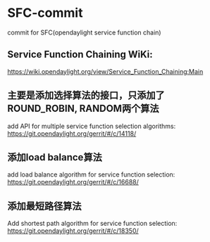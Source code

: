 # SFC-commit
 commit for SFC(opendaylight service function chain)


## Service Function Chaining WiKi:
 https://wiki.opendaylight.org/view/Service_Function_Chaining:Main

## 主要是添加选择算法的接口，只添加了ROUND_ROBIN, RANDOM两个算法
 add API for multiple service function selection algorithms:
 https://git.opendaylight.org/gerrit/#/c/14118/

## 添加load balance算法
 add load balance algorithm for service function selection:
 https://git.opendaylight.org/gerrit/#/c/16688/

## 添加最短路径算法
 Add shortest path algorithm for service function selection:
 https://git.opendaylight.org/gerrit/#/c/18350/
